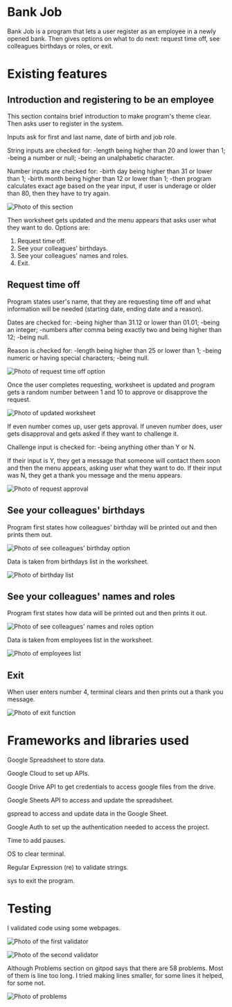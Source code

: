 # Bank Job

Bank Job is a program that lets a user register as an employee in a newly opened bank. Then gives options on what to do next: request time off, see colleagues birthdays or roles, or exit. 

# Existing features

## Introduction and registering to be an employee

This section contains brief introduction to make program's theme clear. Then asks user to register in the system.

Inputs ask for first and last name, date of birth and job role. 

String inputs are checked for:
-length being higher than 20 and lower than 1;
-being a number or null;
-being an unalphabetic character.

Number inputs are checked for:
-birth day being higher than 31 or lower than 1;
-birth month being higher than 12 or lower than 1;
-then program calculates exact age based on the year input, if user is underage or older than 80, then they have to try again.

![Photo of this section](images/register.jpg)

Then worksheet gets updated and the menu appears that asks user what they want to do. Options are:
1. Request time off.
2. See your colleagues' birthdays.
3. See your colleagues' names and roles.
4. Exit.

## Request time off

Program states user's name, that they are requesting time off and what information will be needed (starting date, ending date and a reason).

Dates are checked for:
-being higher than 31.12 or lower than 01.01;
-being an integer;
-numbers after comma being exactly two and being higher than 12;
-being null.

Reason is checked for:
-length being higher than 25 or lower than 1;
-being numeric or having special characters;
-being null.

![Photo of request time off option](images/request.jpg)

Once the user completes requesting, worksheet is updated and program gets a random number between 1 and 10 to approve or disapprove the request.

![Photo of updated worksheet](images/requests-list.jpg)

If even number comes up, user gets approval.
If uneven number does, user gets disapproval and gets asked if they want to challenge it. 

Challenge input is checked for:
-being anything other than Y or N.

If their input is Y, they get a message that someone will contact them soon and then the menu appears, asking user what they want to do.
If their input was N, they get a thank you message and the menu appears.

![Photo of request approval](images/request-validation.jpg)

## See your colleagues' birthdays
Program first states how colleagues' birthday will be printed out and then prints them out.

![Photo of see colleagues' birthday option](images/see-birthdays.jpg)

Data is taken from birthdays list in the worksheet.

![Photo of birthday list](images/birthday-list.jpg)

## See your colleagues' names and roles

Program first states how data will be printed out and then prints it out.

![Photo of see colleagues' names and roles option](images/see-roles.jpg)

Data is taken from employees list in the worksheet.

![Photo of employees list](images/roles-list.jpg)

## Exit

When user enters number 4, terminal clears and then prints out a thank you message.

![Photo of exit function](images/exit.jpg)

# Frameworks and libraries used

Google Spreadsheet to store data.

Google Cloud to set up APIs.

Google Drive API to get credentials to access google files from the drive.

Google Sheets API to access and update the spreadsheet.

gspread to access and update data in the Google Sheet.

Google Auth to set up the authentication needed to access the project.

Time to add pauses.

OS to clear terminal.

Regular Expression (re) to validate strings.

sys to exit the program.

# Testing

I validated code using some webpages.

![Photo of the first validator](images/first-validator.jpg)

![Photo of the second validator](images/second-validator.jpg)

Although Problems section on gitpod says that there are 58 problems. Most of them is line too long.
I tried making lines smaller, for some lines it helped, for some not.

![Photo of problems](images/problems.jpg)